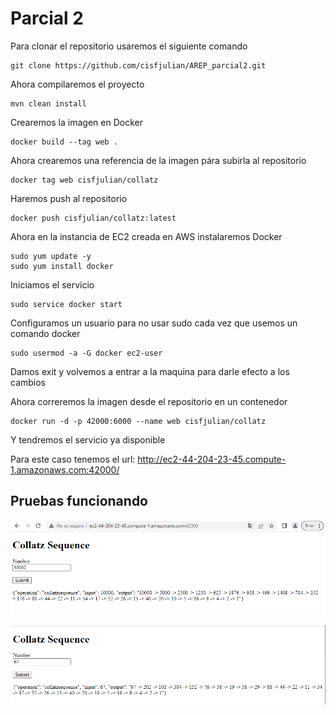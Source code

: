 # Parcial 2

Para clonar el repositorio usaremos el siguiente comando

```
git clone https://github.com/cisfjulian/AREP_parcial2.git
```

Ahora compilaremos el proyecto

```
mvn clean install
```

Crearemos la imagen en Docker

```
docker build --tag web .
```
Ahora crearemos una referencia de la imagen pára subirla al repositorio

```
docker tag web cisfjulian/collatz
```

Haremos push al repositorio

```
docker push cisfjulian/collatz:latest
```

Ahora en la instancia de EC2 creada en AWS instalaremos Docker

```
sudo yum update -y
sudo yum install docker
```

Iniciamos el servicio

```
sudo service docker start
```

Configuramos un usuario para no usar sudo cada vez que usemos un comando docker

```
sudo usermod -a -G docker ec2-user
```

Damos exit y volvemos a entrar a la maquina para darle efecto a los cambios

Ahora correremos la imagen desde el repositorio en un contenedor 

```
docker run -d -p 42000:6000 --name web cisfjulian/collatz
```

Y tendremos el servicio ya disponible

Para este caso tenemos el url: http://ec2-44-204-23-45.compute-1.amazonaws.com:42000/

## Pruebas funcionando 

![img.png](img/img.png)

![img_1.png](img/img_1.png)